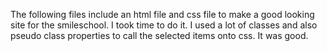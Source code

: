 The following files include an html file and css file to make a good looking site for the smileschool. I took time to do it. I used a lot of classes and also pseudo class properties to call the selected items onto css. It was good. 
